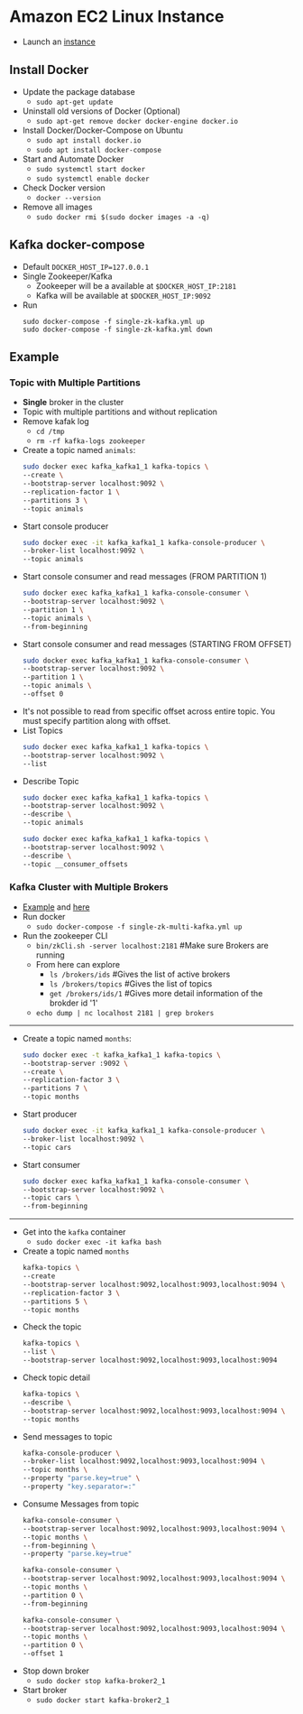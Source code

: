 # Amazon EC2 Linux Instance
- Launch an [instance](https://docs.aws.amazon.com/AWSEC2/latest/UserGuide/EC2_GetStarted.html)

## Install Docker
- Update the package database
    - `sudo apt-get update`
- Uninstall old versions of Docker (Optional)
    - `sudo apt-get remove docker docker-engine docker.io`
- Install Docker/Docker-Compose on Ubuntu
    - `sudo apt install docker.io`
    - `sudo apt install docker-compose`
- Start and Automate Docker
    - `sudo systemctl start docker`
    - `sudo systemctl enable docker`
- Check Docker version
    - `docker --version`
- Remove all images
    - `sudo docker rmi $(sudo docker images -a -q)`
## Kafka docker-compose
- Default `DOCKER_HOST_IP=127.0.0.1`
- Single Zookeeper/Kafka
    - Zookeeper will be a available at `$DOCKER_HOST_IP:2181`
    - Kafka will be available at `$DOCKER_HOST_IP:9092`
- Run 
    ```
    sudo docker-compose -f single-zk-kafka.yml up
    sudo docker-compose -f single-zk-kafka.yml down
    ```

## Example
### Topic with Multiple Partitions
- __Single__ broker in the cluster
- Topic with multiple partitions and without replication
- Remove kafak log
    - `cd /tmp`
    - `rm -rf kafka-logs zookeeper`
- Create a topic named `animals`:
    ```bash
    sudo docker exec kafka_kafka1_1 kafka-topics \
    --create \
    --bootstrap-server localhost:9092 \
    --replication-factor 1 \
    --partitions 3 \
    --topic animals
    ```
- Start console producer
    ```bash
    sudo docker exec -it kafka_kafka1_1 kafka-console-producer \
    --broker-list localhost:9092 \
    --topic animals
    ```
- Start console consumer and read messages (FROM PARTITION 1)
    ```bash
    sudo docker exec kafka_kafka1_1 kafka-console-consumer \
    --bootstrap-server localhost:9092 \
    --partition 1 \
    --topic animals \
    --from-beginning
    ```
- Start console consumer and read messages (STARTING FROM OFFSET)
    ```bash
    sudo docker exec kafka_kafka1_1 kafka-console-consumer \
    --bootstrap-server localhost:9092 \
    --partition 1 \
    --topic animals \
    --offset 0
    ```
- It's not possible to read from specific offset across entire topic. You must specify partition along with offset.
- List Topics
    ```bash
    sudo docker exec kafka_kafka1_1 kafka-topics \
    --bootstrap-server localhost:9092 \
    --list
    ```
- Describe Topic
    ```bash
    sudo docker exec kafka_kafka1_1 kafka-topics \
    --bootstrap-server localhost:9092 \
    --describe \
    --topic animals
    ```
    ```bash
    sudo docker exec kafka_kafka1_1 kafka-topics \
    --bootstrap-server localhost:9092 \
    --describe \
    --topic __consumer_offsets
    ```
### Kafka Cluster with Multiple Brokers
- [Example](https://medium.com/better-programming/your-local-event-driven-environment-using-dockerised-kafka-cluster-6e84af09cd95) and [here](https://medium.com/better-programming/kafka-docker-run-multiple-kafka-brokers-and-zookeeper-services-in-docker-3ab287056fd5)
- Run docker
    - `sudo docker-compose -f single-zk-multi-kafka.yml up`
- Run the zookeeper CLI
    - `bin/zkCli.sh -server localhost:2181` #Make sure Brokers are running
    - From here can explore
        - `ls /brokers/ids` #Gives the list of active brokers
        - `ls /brokers/topics` #Gives the list of topics
        - `get /brokers/ids/1` #Gives more detail information of the brokder id '1'
    - `echo dump | nc localhost 2181 | grep brokers`
----
- Create a topic named `months`:
    ```bash
    sudo docker exec -t kafka_kafka1_1 kafka-topics \
    --bootstrap-server :9092 \
    --create \
    --replication-factor 3 \
    --partitions 7 \
    --topic months
    ```
- Start producer
    ```bash
    sudo docker exec -it kafka_kafka1_1 kafka-console-producer \
    --broker-list localhost:9092 \
    --topic cars
    ```
- Start consumer
    ```bash
    sudo docker exec kafka_kafka1_1 kafka-console-consumer \
    --bootstrap-server localhost:9092 \
    --topic cars \
    --from-beginning
    ```
---
- Get into the `kafka` container
    - `sudo docker exec -it kafka bash`
- Create a topic named `months`
    ```bash
    kafka-topics \
    --create
    --bootstrap-server localhost:9092,localhost:9093,localhost:9094 \
    --replication-factor 3 \
    --partitions 5 \
    --topic months
    ```
- Check the topic
    ```bash
    kafka-topics \
    --list \
    --bootstrap-server localhost:9092,localhost:9093,localhost:9094
    ```
- Check topic detail
    ```bash
    kafka-topics \
    --describe \
    --bootstrap-server localhost:9092,localhost:9093,localhost:9094 \
    --topic months
    ```
- Send messages to topic
    ```bash
    kafka-console-producer \
    --broker-list localhost:9092,localhost:9093,localhost:9094 \
    --topic months \
    --property "parse.key=true" \
    --property "key.separator=:"
    ```
- Consume Messages from topic
    ```bash
    kafka-console-consumer \
    --bootstrap-server localhost:9092,localhost:9093,localhost:9094 \
    --topic months \
    --from-beginning \
    --property "parse.key=true"
    ```
    ```bash
    kafka-console-consumer \
    --bootstrap-server localhost:9092,localhost:9093,localhost:9094 \
    --topic months \
    --partition 0 \
    --from-beginning
    ```
    ```bash
    kafka-console-consumer \
    --bootstrap-server localhost:9092,localhost:9093,localhost:9094 \
    --topic months \
    --partition 0 \
    --offset 1
    ```
- Stop down broker
    - `sudo docker stop kafka-broker2_1`
- Start broker
    - `sudo docker start kafka-broker2_1`